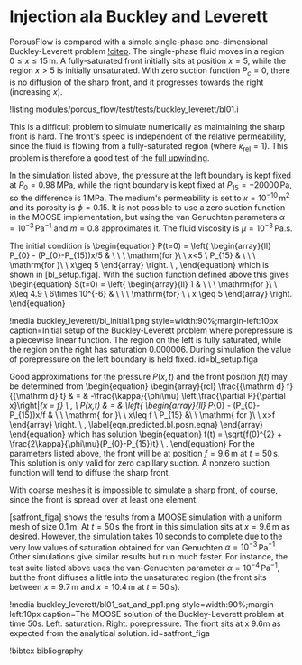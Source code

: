 # Injection ala Buckley and Leverett

PorousFlow is compared with a simple single-phase one-dimensional
Buckley-Leverett problem [!citep](buckley_leverett).  The single-phase fluid moves in a region
$0\leq x\leq 15\,$m.  A fully-saturated front initially sits at
position $x=5$, while the region $x>5$ is initially unsaturated.  With
zero suction function $P_{c} = 0$, there is no diffusion of the sharp
front, and it progresses towards the right (increasing $x$).

!listing modules/porous_flow/test/tests/buckley_leverett/bl01.i

This is a difficult problem to simulate numerically as maintaining the sharp
front is hard.  The front's speed is independent of the relative
permeability, since the fluid is flowing from a fully-saturated region
(where $\kappa_{\mathrm{rel}}=1$).  This problem is therefore a good
test of the [full upwinding](upwinding.md).

In the simulation listed above, the pressure at the left boundary is kept
fixed at $P_{0}=0.98\,$MPa, while the right boundary is kept fixed at
$P_{15}=-20000\,$Pa, so the difference is $1\,$MPa.  The medium's
permeability is set to $\kappa = 10^{-10}\,\mathrm{m}^{2}$ and its
porosity is $\phi = 0.15$.  It is not possible to use a zero suction
function in the MOOSE implementation, but using the van Genuchten
parameters $\alpha = 10^{-3}\,$Pa$^{-1}$ and $m=0.8$ approximates it.
The fluid viscosity is $\mu = 10^{-3}\,$Pa.s.

The initial condition is
\begin{equation}
P(t=0) = \left\{
\begin{array}{ll}
P_{0} - (P_{0}-P_{15})x/5 & \ \ \ \mathrm{for }\ \ x<5 \\
P_{15} & \ \ \ \mathrm{for }\ \ x\geq 5
\end{array}
\right. \ ,
\end{equation}
which is shown in
[bl_setup.figa].  With the suction function defined above
this gives
\begin{equation}
S(t=0) = \left\{
\begin{array}{ll}
1 & \ \ \ \mathrm{for }\ \ x\leq 4.9 \\
6\times 10^{-6} & \ \ \ \mathrm{for} \ \ x \geq 5
\end{array}
\right.
\end{equation}

!media buckley_leverett/bl_initial1.png style=width:90%;margin-left:10px caption=Initial setup of the Buckley-Leverett problem where porepressure is a piecewise linear function.  The region on the left is fully saturated, while the region on the right has saturation 0.000006.  During simulation the value of porepressure on the left boundary is held fixed.  id=bl_setup.figa

Good approximations for the pressure $P(x,t)$
and the front position $f(t)$ may be determined from
\begin{equation}
\begin{array}{rcl}
\frac{{\mathrm d} f}{{\mathrm d} t} & = & -\frac{\kappa}{\phi\mu}
\left.\frac{\partial  P}{\partial x}\right|_{x = f} \ , \\
P(x,t) & = & \left\{
\begin{array}{ll}
P_{0} - (P_{0}-P_{15})x/f & \ \ \mathrm{ for }\ \ x\leq f  \\
P_{15} &\ \ \mathrm{ for }\ \  x>f
\end{array}
\right. \ ,
\label{eqn.predicted.bl.posn.eqna}
\end{array}
\end{equation}
which has solution
\begin{equation}
f(t) = \sqrt{f(0)^{2} + \frac{2\kappa}{\phi\mu}(P_{0}-P_{15})t} \ .
\end{equation}
For the parameters listed above, the front will be at position
$f=9.6\,$m at $t=50\,$s.  This solution is only valid for zero
capillary suction.  A nonzero suction function will tend to diffuse
the sharp front.

With coarse meshes it is impossible to simulate a sharp front, of
course, since the front is spread over at least one element.

[satfront_figa] shows the results from a MOOSE simulation
with a uniform mesh of size $0.1\,$m.  At $t=50\,$s the front in this
simulation sits at $x=9.6\,$m as desired.  However, the simulation
takes $10\,$seconds to complete due to the very low values of saturation
obtained for van Genuchten $\alpha=10^{-3}\,$Pa$^{-1}$.  Other
simulations give similar results but run much faster.  For instance,
the test suite listed above uses the van-Genuchten parameter
$\alpha=10^{-4}\,$Pa$^{-1}$, but the front diffuses a little into the
unsaturated region (the front sits between $x=9.7\,$m and $x=10.4\,$m
at $t=50\,$s).

!media buckley_leverett/bl01_sat_and_pp1.png style=width:90%;margin-left:10px caption=The MOOSE solution of the Buckley-Leverett problem at time 50s.  Left: saturation.  Right: porepressure.  The front sits at x 9.6m as expected from the analytical solution. id=satfront_figa

!bibtex bibliography
